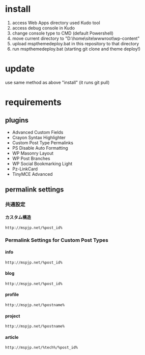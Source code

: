 # install
1. access Web Apps directory used Kudo tool
1. access debug console in Kudo
1. change console type to CMD (default Powershell)
1. move current directory to "D:\home\site\wwwroot\wp-content"
1. upload mspthemedeploy.bat in this repository to that directory
1. run mspthemedeploy.bat (starting git clone and theme deploy!)

# update
use same method as above "install" (it runs git pull)

# requirements

## plugins

- Advanced Custom Fields
- Crayon Syntax Highlighter
- Custom Post Type Permalinks
- PS Disable Auto Formatting
- WP Masonry Layout
- WP Post Branches
- WP Social Bookmarking Light
- Pz-LinkCard
- TinyMCE Advanced

## permalink settings

### 共通設定

#### カスタム構造
```
http://mspjp.net/%post_id%
```

### Permalink Settings for Custom Post Types

#### info
```
http://mspjp.net/%post_id%
```

#### blog
```
http://mspjp.net/%post_id%
```

#### profile
```
http://mspjp.net/%postname%
```

#### project
```
http://mspjp.net/%postname%
```

#### article
```
http://mspjp.net/%tech%/%post_id%
```
